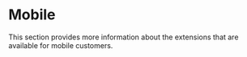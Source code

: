 # Mobile

This section provides more information about the extensions that are available for mobile customers.

